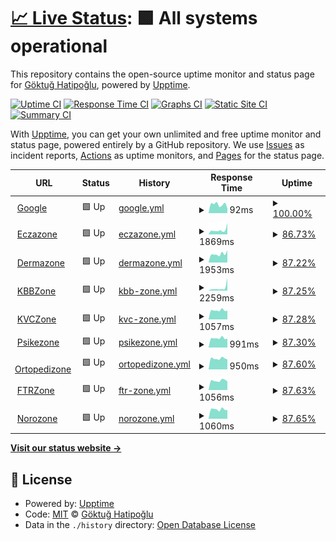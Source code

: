 # [📈 Live Status](https://d35k.github.io/uptime-bot): <!--live status--> **🟩 All systems operational**

This repository contains the open-source uptime monitor and status page for [Göktuğ Hatipoğlu](https://d35k.github.io/uptime-bot), powered by [Upptime](https://github.com/upptime/upptime).

[![Uptime CI](https://github.com/koj-co/upptime/workflows/Uptime%20CI/badge.svg)](https://github.com/koj-co/upptime/actions?query=workflow%3A%22Uptime+CI%22)
[![Response Time CI](https://github.com/koj-co/upptime/workflows/Response%20Time%20CI/badge.svg)](https://github.com/koj-co/upptime/actions?query=workflow%3A%22Response+Time+CI%22)
[![Graphs CI](https://github.com/koj-co/upptime/workflows/Graphs%20CI/badge.svg)](https://github.com/koj-co/upptime/actions?query=workflow%3A%22Graphs+CI%22)
[![Static Site CI](https://github.com/koj-co/upptime/workflows/Static%20Site%20CI/badge.svg)](https://github.com/koj-co/upptime/actions?query=workflow%3A%22Static+Site+CI%22)
[![Summary CI](https://github.com/koj-co/upptime/workflows/Summary%20CI/badge.svg)](https://github.com/koj-co/upptime/actions?query=workflow%3A%22Summary+CI%22)

With [Upptime](https://upptime.js.org), you can get your own unlimited and free uptime monitor and status page, powered entirely by a GitHub repository. We use [Issues](https://github.com/d35k/uptime-bot/issues) as incident reports, [Actions](https://github.com/d35k/uptime-bot/actions) as uptime monitors, and [Pages](https://d35k.github.io/uptime-bot) for the status page.

<!--start: status pages-->
<!-- This summary is generated by Upptime (https://github.com/upptime/upptime) -->
<!-- Do not edit this manually, your changes will be overwritten -->
<!-- prettier-ignore -->
| URL | Status | History | Response Time | Uptime |
| --- | ------ | ------- | ------------- | ------ |
| <img alt="" src="https://favicons.githubusercontent.com/www.google.com" height="13"> [Google](https://www.google.com) | 🟩 Up | [google.yml](https://github.com/d35k/uptime-bot/commits/HEAD/history/google.yml) | <details><summary><img alt="Response time graph" src="./graphs/google/response-time-week.png" height="20"> 92ms</summary><br><a href="https://d35k.github.io/uptime-bot/history/google"><img alt="Response time 75" src="https://img.shields.io/endpoint?url=https%3A%2F%2Fraw.githubusercontent.com%2Fd35k%2Fuptime-bot%2FHEAD%2Fapi%2Fgoogle%2Fresponse-time.json"></a><br><a href="https://d35k.github.io/uptime-bot/history/google"><img alt="24-hour response time 52" src="https://img.shields.io/endpoint?url=https%3A%2F%2Fraw.githubusercontent.com%2Fd35k%2Fuptime-bot%2FHEAD%2Fapi%2Fgoogle%2Fresponse-time-day.json"></a><br><a href="https://d35k.github.io/uptime-bot/history/google"><img alt="7-day response time 92" src="https://img.shields.io/endpoint?url=https%3A%2F%2Fraw.githubusercontent.com%2Fd35k%2Fuptime-bot%2FHEAD%2Fapi%2Fgoogle%2Fresponse-time-week.json"></a><br><a href="https://d35k.github.io/uptime-bot/history/google"><img alt="30-day response time 77" src="https://img.shields.io/endpoint?url=https%3A%2F%2Fraw.githubusercontent.com%2Fd35k%2Fuptime-bot%2FHEAD%2Fapi%2Fgoogle%2Fresponse-time-month.json"></a><br><a href="https://d35k.github.io/uptime-bot/history/google"><img alt="1-year response time 75" src="https://img.shields.io/endpoint?url=https%3A%2F%2Fraw.githubusercontent.com%2Fd35k%2Fuptime-bot%2FHEAD%2Fapi%2Fgoogle%2Fresponse-time-year.json"></a></details> | <details><summary><a href="https://d35k.github.io/uptime-bot/history/google">100.00%</a></summary><a href="https://d35k.github.io/uptime-bot/history/google"><img alt="All-time uptime 100.00%" src="https://img.shields.io/endpoint?url=https%3A%2F%2Fraw.githubusercontent.com%2Fd35k%2Fuptime-bot%2FHEAD%2Fapi%2Fgoogle%2Fuptime.json"></a><br><a href="https://d35k.github.io/uptime-bot/history/google"><img alt="24-hour uptime 100.00%" src="https://img.shields.io/endpoint?url=https%3A%2F%2Fraw.githubusercontent.com%2Fd35k%2Fuptime-bot%2FHEAD%2Fapi%2Fgoogle%2Fuptime-day.json"></a><br><a href="https://d35k.github.io/uptime-bot/history/google"><img alt="7-day uptime 100.00%" src="https://img.shields.io/endpoint?url=https%3A%2F%2Fraw.githubusercontent.com%2Fd35k%2Fuptime-bot%2FHEAD%2Fapi%2Fgoogle%2Fuptime-week.json"></a><br><a href="https://d35k.github.io/uptime-bot/history/google"><img alt="30-day uptime 100.00%" src="https://img.shields.io/endpoint?url=https%3A%2F%2Fraw.githubusercontent.com%2Fd35k%2Fuptime-bot%2FHEAD%2Fapi%2Fgoogle%2Fuptime-month.json"></a><br><a href="https://d35k.github.io/uptime-bot/history/google"><img alt="1-year uptime 100.00%" src="https://img.shields.io/endpoint?url=https%3A%2F%2Fraw.githubusercontent.com%2Fd35k%2Fuptime-bot%2FHEAD%2Fapi%2Fgoogle%2Fuptime-year.json"></a></details>
| <img alt="" src="https://favicons.githubusercontent.com/eczazone.com" height="13"> [Eczazone](https://eczazone.com) | 🟩 Up | [eczazone.yml](https://github.com/d35k/uptime-bot/commits/HEAD/history/eczazone.yml) | <details><summary><img alt="Response time graph" src="./graphs/eczazone/response-time-week.png" height="20"> 1869ms</summary><br><a href="https://d35k.github.io/uptime-bot/history/eczazone"><img alt="Response time 1197" src="https://img.shields.io/endpoint?url=https%3A%2F%2Fraw.githubusercontent.com%2Fd35k%2Fuptime-bot%2FHEAD%2Fapi%2Feczazone%2Fresponse-time.json"></a><br><a href="https://d35k.github.io/uptime-bot/history/eczazone"><img alt="24-hour response time 3303" src="https://img.shields.io/endpoint?url=https%3A%2F%2Fraw.githubusercontent.com%2Fd35k%2Fuptime-bot%2FHEAD%2Fapi%2Feczazone%2Fresponse-time-day.json"></a><br><a href="https://d35k.github.io/uptime-bot/history/eczazone"><img alt="7-day response time 1869" src="https://img.shields.io/endpoint?url=https%3A%2F%2Fraw.githubusercontent.com%2Fd35k%2Fuptime-bot%2FHEAD%2Fapi%2Feczazone%2Fresponse-time-week.json"></a><br><a href="https://d35k.github.io/uptime-bot/history/eczazone"><img alt="30-day response time 1272" src="https://img.shields.io/endpoint?url=https%3A%2F%2Fraw.githubusercontent.com%2Fd35k%2Fuptime-bot%2FHEAD%2Fapi%2Feczazone%2Fresponse-time-month.json"></a><br><a href="https://d35k.github.io/uptime-bot/history/eczazone"><img alt="1-year response time 1197" src="https://img.shields.io/endpoint?url=https%3A%2F%2Fraw.githubusercontent.com%2Fd35k%2Fuptime-bot%2FHEAD%2Fapi%2Feczazone%2Fresponse-time-year.json"></a></details> | <details><summary><a href="https://d35k.github.io/uptime-bot/history/eczazone">86.73%</a></summary><a href="https://d35k.github.io/uptime-bot/history/eczazone"><img alt="All-time uptime 97.78%" src="https://img.shields.io/endpoint?url=https%3A%2F%2Fraw.githubusercontent.com%2Fd35k%2Fuptime-bot%2FHEAD%2Fapi%2Feczazone%2Fuptime.json"></a><br><a href="https://d35k.github.io/uptime-bot/history/eczazone"><img alt="24-hour uptime 11.14%" src="https://img.shields.io/endpoint?url=https%3A%2F%2Fraw.githubusercontent.com%2Fd35k%2Fuptime-bot%2FHEAD%2Fapi%2Feczazone%2Fuptime-day.json"></a><br><a href="https://d35k.github.io/uptime-bot/history/eczazone"><img alt="7-day uptime 86.73%" src="https://img.shields.io/endpoint?url=https%3A%2F%2Fraw.githubusercontent.com%2Fd35k%2Fuptime-bot%2FHEAD%2Fapi%2Feczazone%2Fuptime-week.json"></a><br><a href="https://d35k.github.io/uptime-bot/history/eczazone"><img alt="30-day uptime 96.95%" src="https://img.shields.io/endpoint?url=https%3A%2F%2Fraw.githubusercontent.com%2Fd35k%2Fuptime-bot%2FHEAD%2Fapi%2Feczazone%2Fuptime-month.json"></a><br><a href="https://d35k.github.io/uptime-bot/history/eczazone"><img alt="1-year uptime 97.78%" src="https://img.shields.io/endpoint?url=https%3A%2F%2Fraw.githubusercontent.com%2Fd35k%2Fuptime-bot%2FHEAD%2Fapi%2Feczazone%2Fuptime-year.json"></a></details>
| <img alt="" src="https://favicons.githubusercontent.com/dermazone.org" height="13"> [Dermazone](https://dermazone.org) | 🟩 Up | [dermazone.yml](https://github.com/d35k/uptime-bot/commits/HEAD/history/dermazone.yml) | <details><summary><img alt="Response time graph" src="./graphs/dermazone/response-time-week.png" height="20"> 1953ms</summary><br><a href="https://d35k.github.io/uptime-bot/history/dermazone"><img alt="Response time 1319" src="https://img.shields.io/endpoint?url=https%3A%2F%2Fraw.githubusercontent.com%2Fd35k%2Fuptime-bot%2FHEAD%2Fapi%2Fdermazone%2Fresponse-time.json"></a><br><a href="https://d35k.github.io/uptime-bot/history/dermazone"><img alt="24-hour response time 3022" src="https://img.shields.io/endpoint?url=https%3A%2F%2Fraw.githubusercontent.com%2Fd35k%2Fuptime-bot%2FHEAD%2Fapi%2Fdermazone%2Fresponse-time-day.json"></a><br><a href="https://d35k.github.io/uptime-bot/history/dermazone"><img alt="7-day response time 1953" src="https://img.shields.io/endpoint?url=https%3A%2F%2Fraw.githubusercontent.com%2Fd35k%2Fuptime-bot%2FHEAD%2Fapi%2Fdermazone%2Fresponse-time-week.json"></a><br><a href="https://d35k.github.io/uptime-bot/history/dermazone"><img alt="30-day response time 1420" src="https://img.shields.io/endpoint?url=https%3A%2F%2Fraw.githubusercontent.com%2Fd35k%2Fuptime-bot%2FHEAD%2Fapi%2Fdermazone%2Fresponse-time-month.json"></a><br><a href="https://d35k.github.io/uptime-bot/history/dermazone"><img alt="1-year response time 1319" src="https://img.shields.io/endpoint?url=https%3A%2F%2Fraw.githubusercontent.com%2Fd35k%2Fuptime-bot%2FHEAD%2Fapi%2Fdermazone%2Fresponse-time-year.json"></a></details> | <details><summary><a href="https://d35k.github.io/uptime-bot/history/dermazone">87.22%</a></summary><a href="https://d35k.github.io/uptime-bot/history/dermazone"><img alt="All-time uptime 97.91%" src="https://img.shields.io/endpoint?url=https%3A%2F%2Fraw.githubusercontent.com%2Fd35k%2Fuptime-bot%2FHEAD%2Fapi%2Fdermazone%2Fuptime.json"></a><br><a href="https://d35k.github.io/uptime-bot/history/dermazone"><img alt="24-hour uptime 13.50%" src="https://img.shields.io/endpoint?url=https%3A%2F%2Fraw.githubusercontent.com%2Fd35k%2Fuptime-bot%2FHEAD%2Fapi%2Fdermazone%2Fuptime-day.json"></a><br><a href="https://d35k.github.io/uptime-bot/history/dermazone"><img alt="7-day uptime 87.22%" src="https://img.shields.io/endpoint?url=https%3A%2F%2Fraw.githubusercontent.com%2Fd35k%2Fuptime-bot%2FHEAD%2Fapi%2Fdermazone%2Fuptime-week.json"></a><br><a href="https://d35k.github.io/uptime-bot/history/dermazone"><img alt="30-day uptime 97.06%" src="https://img.shields.io/endpoint?url=https%3A%2F%2Fraw.githubusercontent.com%2Fd35k%2Fuptime-bot%2FHEAD%2Fapi%2Fdermazone%2Fuptime-month.json"></a><br><a href="https://d35k.github.io/uptime-bot/history/dermazone"><img alt="1-year uptime 97.91%" src="https://img.shields.io/endpoint?url=https%3A%2F%2Fraw.githubusercontent.com%2Fd35k%2Fuptime-bot%2FHEAD%2Fapi%2Fdermazone%2Fuptime-year.json"></a></details>
| <img alt="" src="https://favicons.githubusercontent.com/kbbzone.com" height="13"> [KBBZone](https://kbbzone.com) | 🟩 Up | [kbb-zone.yml](https://github.com/d35k/uptime-bot/commits/HEAD/history/kbb-zone.yml) | <details><summary><img alt="Response time graph" src="./graphs/kbb-zone/response-time-week.png" height="20"> 2259ms</summary><br><a href="https://d35k.github.io/uptime-bot/history/kbb-zone"><img alt="Response time 1239" src="https://img.shields.io/endpoint?url=https%3A%2F%2Fraw.githubusercontent.com%2Fd35k%2Fuptime-bot%2FHEAD%2Fapi%2Fkbb-zone%2Fresponse-time.json"></a><br><a href="https://d35k.github.io/uptime-bot/history/kbb-zone"><img alt="24-hour response time 2234" src="https://img.shields.io/endpoint?url=https%3A%2F%2Fraw.githubusercontent.com%2Fd35k%2Fuptime-bot%2FHEAD%2Fapi%2Fkbb-zone%2Fresponse-time-day.json"></a><br><a href="https://d35k.github.io/uptime-bot/history/kbb-zone"><img alt="7-day response time 2259" src="https://img.shields.io/endpoint?url=https%3A%2F%2Fraw.githubusercontent.com%2Fd35k%2Fuptime-bot%2FHEAD%2Fapi%2Fkbb-zone%2Fresponse-time-week.json"></a><br><a href="https://d35k.github.io/uptime-bot/history/kbb-zone"><img alt="30-day response time 1364" src="https://img.shields.io/endpoint?url=https%3A%2F%2Fraw.githubusercontent.com%2Fd35k%2Fuptime-bot%2FHEAD%2Fapi%2Fkbb-zone%2Fresponse-time-month.json"></a><br><a href="https://d35k.github.io/uptime-bot/history/kbb-zone"><img alt="1-year response time 1239" src="https://img.shields.io/endpoint?url=https%3A%2F%2Fraw.githubusercontent.com%2Fd35k%2Fuptime-bot%2FHEAD%2Fapi%2Fkbb-zone%2Fresponse-time-year.json"></a></details> | <details><summary><a href="https://d35k.github.io/uptime-bot/history/kbb-zone">87.25%</a></summary><a href="https://d35k.github.io/uptime-bot/history/kbb-zone"><img alt="All-time uptime 97.91%" src="https://img.shields.io/endpoint?url=https%3A%2F%2Fraw.githubusercontent.com%2Fd35k%2Fuptime-bot%2FHEAD%2Fapi%2Fkbb-zone%2Fuptime.json"></a><br><a href="https://d35k.github.io/uptime-bot/history/kbb-zone"><img alt="24-hour uptime 13.66%" src="https://img.shields.io/endpoint?url=https%3A%2F%2Fraw.githubusercontent.com%2Fd35k%2Fuptime-bot%2FHEAD%2Fapi%2Fkbb-zone%2Fuptime-day.json"></a><br><a href="https://d35k.github.io/uptime-bot/history/kbb-zone"><img alt="7-day uptime 87.25%" src="https://img.shields.io/endpoint?url=https%3A%2F%2Fraw.githubusercontent.com%2Fd35k%2Fuptime-bot%2FHEAD%2Fapi%2Fkbb-zone%2Fuptime-week.json"></a><br><a href="https://d35k.github.io/uptime-bot/history/kbb-zone"><img alt="30-day uptime 97.07%" src="https://img.shields.io/endpoint?url=https%3A%2F%2Fraw.githubusercontent.com%2Fd35k%2Fuptime-bot%2FHEAD%2Fapi%2Fkbb-zone%2Fuptime-month.json"></a><br><a href="https://d35k.github.io/uptime-bot/history/kbb-zone"><img alt="1-year uptime 97.91%" src="https://img.shields.io/endpoint?url=https%3A%2F%2Fraw.githubusercontent.com%2Fd35k%2Fuptime-bot%2FHEAD%2Fapi%2Fkbb-zone%2Fuptime-year.json"></a></details>
| <img alt="" src="https://favicons.githubusercontent.com/kvczone.com" height="13"> [KVCZone](https://kvczone.com) | 🟩 Up | [kvc-zone.yml](https://github.com/d35k/uptime-bot/commits/HEAD/history/kvc-zone.yml) | <details><summary><img alt="Response time graph" src="./graphs/kvc-zone/response-time-week.png" height="20"> 1057ms</summary><br><a href="https://d35k.github.io/uptime-bot/history/kvc-zone"><img alt="Response time 1091" src="https://img.shields.io/endpoint?url=https%3A%2F%2Fraw.githubusercontent.com%2Fd35k%2Fuptime-bot%2FHEAD%2Fapi%2Fkvc-zone%2Fresponse-time.json"></a><br><a href="https://d35k.github.io/uptime-bot/history/kvc-zone"><img alt="24-hour response time 1169" src="https://img.shields.io/endpoint?url=https%3A%2F%2Fraw.githubusercontent.com%2Fd35k%2Fuptime-bot%2FHEAD%2Fapi%2Fkvc-zone%2Fresponse-time-day.json"></a><br><a href="https://d35k.github.io/uptime-bot/history/kvc-zone"><img alt="7-day response time 1057" src="https://img.shields.io/endpoint?url=https%3A%2F%2Fraw.githubusercontent.com%2Fd35k%2Fuptime-bot%2FHEAD%2Fapi%2Fkvc-zone%2Fresponse-time-week.json"></a><br><a href="https://d35k.github.io/uptime-bot/history/kvc-zone"><img alt="30-day response time 1014" src="https://img.shields.io/endpoint?url=https%3A%2F%2Fraw.githubusercontent.com%2Fd35k%2Fuptime-bot%2FHEAD%2Fapi%2Fkvc-zone%2Fresponse-time-month.json"></a><br><a href="https://d35k.github.io/uptime-bot/history/kvc-zone"><img alt="1-year response time 1091" src="https://img.shields.io/endpoint?url=https%3A%2F%2Fraw.githubusercontent.com%2Fd35k%2Fuptime-bot%2FHEAD%2Fapi%2Fkvc-zone%2Fresponse-time-year.json"></a></details> | <details><summary><a href="https://d35k.github.io/uptime-bot/history/kvc-zone">87.28%</a></summary><a href="https://d35k.github.io/uptime-bot/history/kvc-zone"><img alt="All-time uptime 97.87%" src="https://img.shields.io/endpoint?url=https%3A%2F%2Fraw.githubusercontent.com%2Fd35k%2Fuptime-bot%2FHEAD%2Fapi%2Fkvc-zone%2Fuptime.json"></a><br><a href="https://d35k.github.io/uptime-bot/history/kvc-zone"><img alt="24-hour uptime 13.80%" src="https://img.shields.io/endpoint?url=https%3A%2F%2Fraw.githubusercontent.com%2Fd35k%2Fuptime-bot%2FHEAD%2Fapi%2Fkvc-zone%2Fuptime-day.json"></a><br><a href="https://d35k.github.io/uptime-bot/history/kvc-zone"><img alt="7-day uptime 87.28%" src="https://img.shields.io/endpoint?url=https%3A%2F%2Fraw.githubusercontent.com%2Fd35k%2Fuptime-bot%2FHEAD%2Fapi%2Fkvc-zone%2Fuptime-week.json"></a><br><a href="https://d35k.github.io/uptime-bot/history/kvc-zone"><img alt="30-day uptime 97.07%" src="https://img.shields.io/endpoint?url=https%3A%2F%2Fraw.githubusercontent.com%2Fd35k%2Fuptime-bot%2FHEAD%2Fapi%2Fkvc-zone%2Fuptime-month.json"></a><br><a href="https://d35k.github.io/uptime-bot/history/kvc-zone"><img alt="1-year uptime 97.87%" src="https://img.shields.io/endpoint?url=https%3A%2F%2Fraw.githubusercontent.com%2Fd35k%2Fuptime-bot%2FHEAD%2Fapi%2Fkvc-zone%2Fuptime-year.json"></a></details>
| <img alt="" src="https://favicons.githubusercontent.com/psikezone.com" height="13"> [Psikezone](https://psikezone.com) | 🟩 Up | [psikezone.yml](https://github.com/d35k/uptime-bot/commits/HEAD/history/psikezone.yml) | <details><summary><img alt="Response time graph" src="./graphs/psikezone/response-time-week.png" height="20"> 991ms</summary><br><a href="https://d35k.github.io/uptime-bot/history/psikezone"><img alt="Response time 1061" src="https://img.shields.io/endpoint?url=https%3A%2F%2Fraw.githubusercontent.com%2Fd35k%2Fuptime-bot%2FHEAD%2Fapi%2Fpsikezone%2Fresponse-time.json"></a><br><a href="https://d35k.github.io/uptime-bot/history/psikezone"><img alt="24-hour response time 936" src="https://img.shields.io/endpoint?url=https%3A%2F%2Fraw.githubusercontent.com%2Fd35k%2Fuptime-bot%2FHEAD%2Fapi%2Fpsikezone%2Fresponse-time-day.json"></a><br><a href="https://d35k.github.io/uptime-bot/history/psikezone"><img alt="7-day response time 991" src="https://img.shields.io/endpoint?url=https%3A%2F%2Fraw.githubusercontent.com%2Fd35k%2Fuptime-bot%2FHEAD%2Fapi%2Fpsikezone%2Fresponse-time-week.json"></a><br><a href="https://d35k.github.io/uptime-bot/history/psikezone"><img alt="30-day response time 985" src="https://img.shields.io/endpoint?url=https%3A%2F%2Fraw.githubusercontent.com%2Fd35k%2Fuptime-bot%2FHEAD%2Fapi%2Fpsikezone%2Fresponse-time-month.json"></a><br><a href="https://d35k.github.io/uptime-bot/history/psikezone"><img alt="1-year response time 1061" src="https://img.shields.io/endpoint?url=https%3A%2F%2Fraw.githubusercontent.com%2Fd35k%2Fuptime-bot%2FHEAD%2Fapi%2Fpsikezone%2Fresponse-time-year.json"></a></details> | <details><summary><a href="https://d35k.github.io/uptime-bot/history/psikezone">87.30%</a></summary><a href="https://d35k.github.io/uptime-bot/history/psikezone"><img alt="All-time uptime 97.92%" src="https://img.shields.io/endpoint?url=https%3A%2F%2Fraw.githubusercontent.com%2Fd35k%2Fuptime-bot%2FHEAD%2Fapi%2Fpsikezone%2Fuptime.json"></a><br><a href="https://d35k.github.io/uptime-bot/history/psikezone"><img alt="24-hour uptime 13.94%" src="https://img.shields.io/endpoint?url=https%3A%2F%2Fraw.githubusercontent.com%2Fd35k%2Fuptime-bot%2FHEAD%2Fapi%2Fpsikezone%2Fuptime-day.json"></a><br><a href="https://d35k.github.io/uptime-bot/history/psikezone"><img alt="7-day uptime 87.30%" src="https://img.shields.io/endpoint?url=https%3A%2F%2Fraw.githubusercontent.com%2Fd35k%2Fuptime-bot%2FHEAD%2Fapi%2Fpsikezone%2Fuptime-week.json"></a><br><a href="https://d35k.github.io/uptime-bot/history/psikezone"><img alt="30-day uptime 97.08%" src="https://img.shields.io/endpoint?url=https%3A%2F%2Fraw.githubusercontent.com%2Fd35k%2Fuptime-bot%2FHEAD%2Fapi%2Fpsikezone%2Fuptime-month.json"></a><br><a href="https://d35k.github.io/uptime-bot/history/psikezone"><img alt="1-year uptime 97.92%" src="https://img.shields.io/endpoint?url=https%3A%2F%2Fraw.githubusercontent.com%2Fd35k%2Fuptime-bot%2FHEAD%2Fapi%2Fpsikezone%2Fuptime-year.json"></a></details>
| <img alt="" src="https://favicons.githubusercontent.com/ortopedizone.com" height="13"> [Ortopedizone](https://ortopedizone.com) | 🟩 Up | [ortopedizone.yml](https://github.com/d35k/uptime-bot/commits/HEAD/history/ortopedizone.yml) | <details><summary><img alt="Response time graph" src="./graphs/ortopedizone/response-time-week.png" height="20"> 950ms</summary><br><a href="https://d35k.github.io/uptime-bot/history/ortopedizone"><img alt="Response time 996" src="https://img.shields.io/endpoint?url=https%3A%2F%2Fraw.githubusercontent.com%2Fd35k%2Fuptime-bot%2FHEAD%2Fapi%2Fortopedizone%2Fresponse-time.json"></a><br><a href="https://d35k.github.io/uptime-bot/history/ortopedizone"><img alt="24-hour response time 820" src="https://img.shields.io/endpoint?url=https%3A%2F%2Fraw.githubusercontent.com%2Fd35k%2Fuptime-bot%2FHEAD%2Fapi%2Fortopedizone%2Fresponse-time-day.json"></a><br><a href="https://d35k.github.io/uptime-bot/history/ortopedizone"><img alt="7-day response time 950" src="https://img.shields.io/endpoint?url=https%3A%2F%2Fraw.githubusercontent.com%2Fd35k%2Fuptime-bot%2FHEAD%2Fapi%2Fortopedizone%2Fresponse-time-week.json"></a><br><a href="https://d35k.github.io/uptime-bot/history/ortopedizone"><img alt="30-day response time 959" src="https://img.shields.io/endpoint?url=https%3A%2F%2Fraw.githubusercontent.com%2Fd35k%2Fuptime-bot%2FHEAD%2Fapi%2Fortopedizone%2Fresponse-time-month.json"></a><br><a href="https://d35k.github.io/uptime-bot/history/ortopedizone"><img alt="1-year response time 996" src="https://img.shields.io/endpoint?url=https%3A%2F%2Fraw.githubusercontent.com%2Fd35k%2Fuptime-bot%2FHEAD%2Fapi%2Fortopedizone%2Fresponse-time-year.json"></a></details> | <details><summary><a href="https://d35k.github.io/uptime-bot/history/ortopedizone">87.60%</a></summary><a href="https://d35k.github.io/uptime-bot/history/ortopedizone"><img alt="All-time uptime 97.83%" src="https://img.shields.io/endpoint?url=https%3A%2F%2Fraw.githubusercontent.com%2Fd35k%2Fuptime-bot%2FHEAD%2Fapi%2Fortopedizone%2Fuptime.json"></a><br><a href="https://d35k.github.io/uptime-bot/history/ortopedizone"><img alt="24-hour uptime 16.00%" src="https://img.shields.io/endpoint?url=https%3A%2F%2Fraw.githubusercontent.com%2Fd35k%2Fuptime-bot%2FHEAD%2Fapi%2Fortopedizone%2Fuptime-day.json"></a><br><a href="https://d35k.github.io/uptime-bot/history/ortopedizone"><img alt="7-day uptime 87.60%" src="https://img.shields.io/endpoint?url=https%3A%2F%2Fraw.githubusercontent.com%2Fd35k%2Fuptime-bot%2FHEAD%2Fapi%2Fortopedizone%2Fuptime-week.json"></a><br><a href="https://d35k.github.io/uptime-bot/history/ortopedizone"><img alt="30-day uptime 97.15%" src="https://img.shields.io/endpoint?url=https%3A%2F%2Fraw.githubusercontent.com%2Fd35k%2Fuptime-bot%2FHEAD%2Fapi%2Fortopedizone%2Fuptime-month.json"></a><br><a href="https://d35k.github.io/uptime-bot/history/ortopedizone"><img alt="1-year uptime 97.83%" src="https://img.shields.io/endpoint?url=https%3A%2F%2Fraw.githubusercontent.com%2Fd35k%2Fuptime-bot%2FHEAD%2Fapi%2Fortopedizone%2Fuptime-year.json"></a></details>
| <img alt="" src="https://favicons.githubusercontent.com/ftrzone.com" height="13"> [FTRZone](https://ftrzone.com) | 🟩 Up | [ftr-zone.yml](https://github.com/d35k/uptime-bot/commits/HEAD/history/ftr-zone.yml) | <details><summary><img alt="Response time graph" src="./graphs/ftr-zone/response-time-week.png" height="20"> 1056ms</summary><br><a href="https://d35k.github.io/uptime-bot/history/ftr-zone"><img alt="Response time 1035" src="https://img.shields.io/endpoint?url=https%3A%2F%2Fraw.githubusercontent.com%2Fd35k%2Fuptime-bot%2FHEAD%2Fapi%2Fftr-zone%2Fresponse-time.json"></a><br><a href="https://d35k.github.io/uptime-bot/history/ftr-zone"><img alt="24-hour response time 1100" src="https://img.shields.io/endpoint?url=https%3A%2F%2Fraw.githubusercontent.com%2Fd35k%2Fuptime-bot%2FHEAD%2Fapi%2Fftr-zone%2Fresponse-time-day.json"></a><br><a href="https://d35k.github.io/uptime-bot/history/ftr-zone"><img alt="7-day response time 1056" src="https://img.shields.io/endpoint?url=https%3A%2F%2Fraw.githubusercontent.com%2Fd35k%2Fuptime-bot%2FHEAD%2Fapi%2Fftr-zone%2Fresponse-time-week.json"></a><br><a href="https://d35k.github.io/uptime-bot/history/ftr-zone"><img alt="30-day response time 984" src="https://img.shields.io/endpoint?url=https%3A%2F%2Fraw.githubusercontent.com%2Fd35k%2Fuptime-bot%2FHEAD%2Fapi%2Fftr-zone%2Fresponse-time-month.json"></a><br><a href="https://d35k.github.io/uptime-bot/history/ftr-zone"><img alt="1-year response time 1035" src="https://img.shields.io/endpoint?url=https%3A%2F%2Fraw.githubusercontent.com%2Fd35k%2Fuptime-bot%2FHEAD%2Fapi%2Fftr-zone%2Fresponse-time-year.json"></a></details> | <details><summary><a href="https://d35k.github.io/uptime-bot/history/ftr-zone">87.63%</a></summary><a href="https://d35k.github.io/uptime-bot/history/ftr-zone"><img alt="All-time uptime 97.97%" src="https://img.shields.io/endpoint?url=https%3A%2F%2Fraw.githubusercontent.com%2Fd35k%2Fuptime-bot%2FHEAD%2Fapi%2Fftr-zone%2Fuptime.json"></a><br><a href="https://d35k.github.io/uptime-bot/history/ftr-zone"><img alt="24-hour uptime 16.14%" src="https://img.shields.io/endpoint?url=https%3A%2F%2Fraw.githubusercontent.com%2Fd35k%2Fuptime-bot%2FHEAD%2Fapi%2Fftr-zone%2Fuptime-day.json"></a><br><a href="https://d35k.github.io/uptime-bot/history/ftr-zone"><img alt="7-day uptime 87.63%" src="https://img.shields.io/endpoint?url=https%3A%2F%2Fraw.githubusercontent.com%2Fd35k%2Fuptime-bot%2FHEAD%2Fapi%2Fftr-zone%2Fuptime-week.json"></a><br><a href="https://d35k.github.io/uptime-bot/history/ftr-zone"><img alt="30-day uptime 97.15%" src="https://img.shields.io/endpoint?url=https%3A%2F%2Fraw.githubusercontent.com%2Fd35k%2Fuptime-bot%2FHEAD%2Fapi%2Fftr-zone%2Fuptime-month.json"></a><br><a href="https://d35k.github.io/uptime-bot/history/ftr-zone"><img alt="1-year uptime 97.97%" src="https://img.shields.io/endpoint?url=https%3A%2F%2Fraw.githubusercontent.com%2Fd35k%2Fuptime-bot%2FHEAD%2Fapi%2Fftr-zone%2Fuptime-year.json"></a></details>
| <img alt="" src="https://favicons.githubusercontent.com/norozone.com" height="13"> [Norozone](https://norozone.com) | 🟩 Up | [norozone.yml](https://github.com/d35k/uptime-bot/commits/HEAD/history/norozone.yml) | <details><summary><img alt="Response time graph" src="./graphs/norozone/response-time-week.png" height="20"> 1060ms</summary><br><a href="https://d35k.github.io/uptime-bot/history/norozone"><img alt="Response time 1015" src="https://img.shields.io/endpoint?url=https%3A%2F%2Fraw.githubusercontent.com%2Fd35k%2Fuptime-bot%2FHEAD%2Fapi%2Fnorozone%2Fresponse-time.json"></a><br><a href="https://d35k.github.io/uptime-bot/history/norozone"><img alt="24-hour response time 1110" src="https://img.shields.io/endpoint?url=https%3A%2F%2Fraw.githubusercontent.com%2Fd35k%2Fuptime-bot%2FHEAD%2Fapi%2Fnorozone%2Fresponse-time-day.json"></a><br><a href="https://d35k.github.io/uptime-bot/history/norozone"><img alt="7-day response time 1060" src="https://img.shields.io/endpoint?url=https%3A%2F%2Fraw.githubusercontent.com%2Fd35k%2Fuptime-bot%2FHEAD%2Fapi%2Fnorozone%2Fresponse-time-week.json"></a><br><a href="https://d35k.github.io/uptime-bot/history/norozone"><img alt="30-day response time 1016" src="https://img.shields.io/endpoint?url=https%3A%2F%2Fraw.githubusercontent.com%2Fd35k%2Fuptime-bot%2FHEAD%2Fapi%2Fnorozone%2Fresponse-time-month.json"></a><br><a href="https://d35k.github.io/uptime-bot/history/norozone"><img alt="1-year response time 1015" src="https://img.shields.io/endpoint?url=https%3A%2F%2Fraw.githubusercontent.com%2Fd35k%2Fuptime-bot%2FHEAD%2Fapi%2Fnorozone%2Fresponse-time-year.json"></a></details> | <details><summary><a href="https://d35k.github.io/uptime-bot/history/norozone">87.65%</a></summary><a href="https://d35k.github.io/uptime-bot/history/norozone"><img alt="All-time uptime 97.93%" src="https://img.shields.io/endpoint?url=https%3A%2F%2Fraw.githubusercontent.com%2Fd35k%2Fuptime-bot%2FHEAD%2Fapi%2Fnorozone%2Fuptime.json"></a><br><a href="https://d35k.github.io/uptime-bot/history/norozone"><img alt="24-hour uptime 16.27%" src="https://img.shields.io/endpoint?url=https%3A%2F%2Fraw.githubusercontent.com%2Fd35k%2Fuptime-bot%2FHEAD%2Fapi%2Fnorozone%2Fuptime-day.json"></a><br><a href="https://d35k.github.io/uptime-bot/history/norozone"><img alt="7-day uptime 87.65%" src="https://img.shields.io/endpoint?url=https%3A%2F%2Fraw.githubusercontent.com%2Fd35k%2Fuptime-bot%2FHEAD%2Fapi%2Fnorozone%2Fuptime-week.json"></a><br><a href="https://d35k.github.io/uptime-bot/history/norozone"><img alt="30-day uptime 97.16%" src="https://img.shields.io/endpoint?url=https%3A%2F%2Fraw.githubusercontent.com%2Fd35k%2Fuptime-bot%2FHEAD%2Fapi%2Fnorozone%2Fuptime-month.json"></a><br><a href="https://d35k.github.io/uptime-bot/history/norozone"><img alt="1-year uptime 97.93%" src="https://img.shields.io/endpoint?url=https%3A%2F%2Fraw.githubusercontent.com%2Fd35k%2Fuptime-bot%2FHEAD%2Fapi%2Fnorozone%2Fuptime-year.json"></a></details>

<!--end: status pages-->

[**Visit our status website →**](https://d35k.github.io/uptime-bot)

## 📄 License

- Powered by: [Upptime](https://github.com/upptime/upptime)
- Code: [MIT](./LICENSE) © [Göktuğ Hatipoğlu](https://d35k.github.io/uptime-bot)
- Data in the `./history` directory: [Open Database License](https://opendatacommons.org/licenses/odbl/1-0/)

